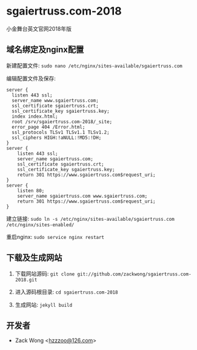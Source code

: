 sgaiertruss.com-2018
=============

小金舞台英文官网2018年版


域名绑定及nginx配置
-----

新建配置文件: ``sudo nano /etc/nginx/sites-available/sgaiertruss.com``

编辑配置文件及保存: 

    server {
      listen 443 ssl;
      server_name www.sgaiertruss.com;
      ssl_certificate sgaiertruss.crt;
      ssl_certificate_key sgaiertruss.key;
      index index.html;
      root /srv/sgaiertruss.com-2018/_site;
      error_page 404 /Error.html;
      ssl_protocols TLSv1 TLSv1.1 TLSv1.2;
      ssl_ciphers HIGH:!aNULL:!MD5:!DH;
    }
    server {
        listen 443 ssl;
        server_name sgaiertruss.com;
        ssl_certificate sgaiertruss.crt;
        ssl_certificate_key sgaiertruss.key;
        return 301 https://www.sgaiertruss.com$request_uri;
    }
    server {
        listen 80;
        server_name sgaiertruss.com www.sgaiertruss.com;
        return 301 https://www.sgaiertruss.com$request_uri;
    }

建立链接: ``sudo ln -s /etc/nginx/sites-available/sgaiertruss.com /etc/nginx/sites-enabled/``

重启nginx: ``sudo service nginx restart``


下载及生成网站
-----

1. 下载网站源码: ``git clone git://github.com/zackwong/sgaiertruss.com-2018.git``

2. 进入源码根目录: ``cd sgaiertruss.com-2018``

3. 生成网站: ``jekyll build``


开发者
---------

* Zack Wong &lt;hzzzoo@126.com&gt;
